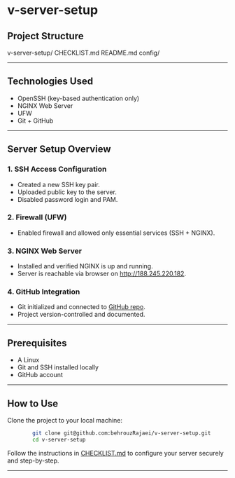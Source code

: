 # v-server-setup

## Project Structure

v-server-setup/
CHECKLIST.md       README.md          config/

---

## Technologies Used

* OpenSSH (key-based authentication only)
* NGINX Web Server
* UFW 
* Git + GitHub

---

## Server Setup Overview

### 1. SSH Access Configuration

* Created a new SSH key pair.
* Uploaded public key to the server.
* Disabled password login and PAM.

### 2. Firewall (UFW)

* Enabled firewall and allowed only essential services (SSH + NGINX).

### 3. NGINX Web Server

* Installed and verified NGINX is up and running.
* Server is reachable via browser on http://188.245.220.182.

### 4. GitHub Integration

* Git initialized and connected to [GitHub repo](https://github.com/behrouzRajaei/v-server-setup).
* Project version-controlled and documented.

---

## Prerequisites

* A Linux
* Git and SSH installed locally
* GitHub account

---

## How to Use

Clone the project to your local machine:

```bash
        git clone git@github.com:behrouzRajaei/v-server-setup.git
        cd v-server-setup
```

Follow the instructions in [CHECKLIST.md](./CHECKLIST.md) to configure your server securely and step-by-step.

---
